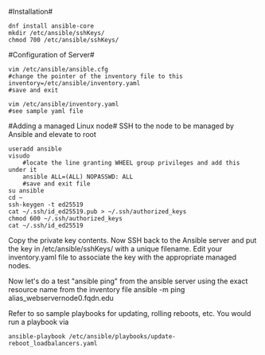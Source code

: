 #Installation#
```
dnf install ansible-core
mkdir /etc/ansible/sshKeys/
chmod 700 /etc/ansible/sshKeys/
```

#Configuration of Server#
```
vim /etc/ansible/ansible.cfg
#change the pointer of the inventory file to this
inventory=/etc/ansible/inventory.yaml
#save and exit

vim /etc/ansible/inventory.yaml
#see sample yaml file
```

#Adding a managed Linux node#
SSH to the node to be managed by Ansible and elevate to root
```
useradd ansible
visudo
    #locate the line granting WHEEL group privileges and add this under it
    ansible ALL=(ALL) NOPASSWD: ALL
    #save and exit file
su ansible
cd ~
ssh-keygen -t ed25519
cat ~/.ssh/id_ed25519.pub > ~/.ssh/authorized_keys
chmod 600 ~/.ssh/authorized_keys
cat ~/.ssh/id_ed25519
```
Copy the private key contents. Now SSH back to the Ansible server and put the key in /etc/ansible/sshKeys/ with a unique filename. Edit your inventory.yaml file to associate the key with the appropriate managed nodes.

Now let's do a test "ansible ping" from the ansible server using the exact resource name from the inventory file
ansible -m ping alias_webservernode0.fqdn.edu

Refer to so sample playbooks for updating, rolling reboots, etc. You would run a playbook via
```
ansible-playbook /etc/ansible/playbooks/update-reboot_loadbalancers.yaml
```